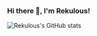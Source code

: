 ### Hi there 👋, I'm Rekulous! 

![Rekulous's GitHub stats](https://github-readme-stats.vercel.app/api?username=rekulous&show_icons=true&theme=monokai)
<!--
**Rekulous/Rekulous** is a ✨ _special_ ✨ repository because its `README.md` (this file) appears on your GitHub profile.

Here are some ideas to get you started:

- 🔭 I’m currently working on a
- 🌱 I’m currently learning b
- 👯 I’m looking to collaborate on c
- 🤔 I’m looking for help with d
- 💬 Ask me about e
- 📫 How to reach me: no
- 😄 Pronouns: chair
- ⚡ Fun fact: horse
-->
